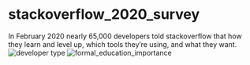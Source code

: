 # stackoverflow_2020_survey
In February 2020 nearly 65,000 developers told stackoverflow that how they learn and level up, which tools they’re using, and what they want.
![developer type](https://user-images.githubusercontent.com/62977819/99796688-eb022b80-2b53-11eb-9d2b-85ec9cdda934.JPG)
![formal_education_importance](https://user-images.githubusercontent.com/62977819/99796691-eccbef00-2b53-11eb-8d93-bbc8c218303a.JPG)
